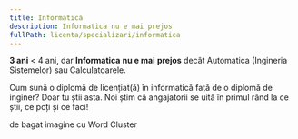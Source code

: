 ```yaml
---
title: Informatică
description: Informatica nu e mai prejos
fullPath: licenta/specializari/informatica
---
```

**3 ani** < 4 ani, dar **Informatica** **nu e mai** **prejos** decât Automatica (Ingineria Sistemelor) sau Calculatoarele.

Cum sună o diplomă de licențiat(ă) în informatică față de o diplomă de inginer? Doar tu știi asta. Noi știm că angajatorii se uită în primul rând la ce știi, ce poți și ce faci! 

de bagat imagine cu Word Cluster